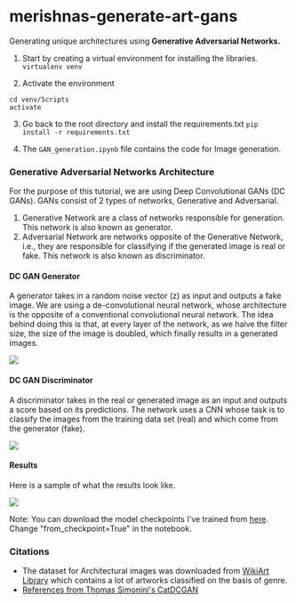 # merishnas-generate-art-gans

Generating unique architectures using **Generative Adversarial Networks.**

1. Start by creating a virtual environment for installing the libraries.
```virtualenv venv```

2. Activate the environment
```
cd venv/Scripts
activate
```

3. Go back to the root directory and install the requirements.txt
```pip install -r requirements.txt```

4. The `GAN_generation.ipynb` file contains the code for Image generation.

### Generative Adversarial Networks Architecture

For the purpose of this tutorial, we are using Deep Convolutional GANs (DC GANs). GANs consist of 2 types of networks, Generative and Adversarial.

1. Generative Network are a class of networks responsible for generation. This network is also known as generator.
2. Adversarial Network are networks opposite of the Generative Network, i.e., they are responsible for classifying if the generated image is real or fake. This network is also known as discriminator.

#### DC GAN Generator 

A generator takes in a random noise vector (z) as input and outputs a fake image. We are using a de-convolutional neural network, whose architecture is the opposite of a conventional convolutional neural network. The idea behind doing this is that, at every layer of the network, as we halve the filter size, the size of the image is doubled, which finally results in a generated images.

<img src="imgs/generatorarch.PNG">

#### DC GAN Discriminator

A discriminator takes in the real or generated image as an input and outputs a score based on its predictions. The network uses a CNN whose task is to classify the images from the training data set (real) and which come from the generator (fake).

<img src="imgs/discriminatorarch.PNG">

#### Results

Here is a sample of what the results look like.

<img src="imgs/architecture_result.gif">

Note: You can download the model checkpoints I've trained from [here](https://drive.google.com/drive/folders/1ApQPifX9OoIzjPjzuMjRZKRvs4WtU_pM?usp=sharing). Change "from_checkpoint=True" in the notebook.

### Citations

- The dataset for Architectural images was downloaded from [WikiArt Library](https://www.wikiart.org/en/paintings-by-genre) which contains a lot of artworks classified on the basis of genre.
- [References from Thomas Simonini's CatDCGAN](https://github.com/simoninithomas/CatDCGAN)